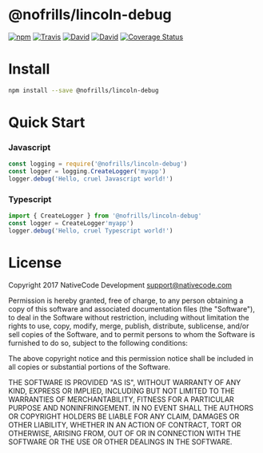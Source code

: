 # @nofrills/lincoln-debug

[![npm](https://img.shields.io/npm/v/@nofrills/lincoln-debug.svg?style=flat-square)](https://www.npmjs.com/package/@nofrills/lincoln-debug)
[![Travis](https://img.shields.io/travis/nativecode-dev/nofrills-lincoln-debug.svg?style=flat-square&label=travis)](https://travis-ci.org/nativecode-dev/nofrills-lincoln-debug)
[![David](https://img.shields.io/david/nativecode-dev/nofrills-lincoln-debug.svg?style=flat-square&label=deps)](https://www.npmjs.com/package/@nofrills/lincoln-debug)
[![David](https://img.shields.io/david/dev/nativecode-dev/nofrills-lincoln-debug.svg?style=flat-square&label=devdeps)](https://www.npmjs.com/package/@nofrills/lincoln-debug)
[![Coverage Status](https://coveralls.io/repos/nativecode-dev/nofrills-lincoln-debug/badge.svg?branch=master)](https://coveralls.io/r/nativecode-dev/nofrills-lincoln-debug?branch=master)

# Install

```bash
npm install --save @nofrills/lincoln-debug
```

# Quick Start

### Javascript

```javascript
const logging = require('@nofrills/lincoln-debug')
const logger = logging.CreateLogger('myapp')
logger.debug('Hello, cruel Javascript world!')
```

### Typescript

```typescript
import { CreateLogger } from '@nofrills/lincoln-debug'
const logger = CreateLogger'myapp')
logger.debug('Hello, cruel Typescript world!')
```

# License
Copyright 2017 NativeCode Development <support@nativecode.com>

Permission is hereby granted, free of charge, to any person obtaining a copy of this software and associated
documentation files (the "Software"), to deal in the Software without restriction, including without
limitation the rights to use, copy, modify, merge, publish, distribute, sublicense, and/or sell copies of the
Software, and to permit persons to whom the Software is furnished to do so, subject to the following
conditions:

The above copyright notice and this permission notice shall be included in all copies or substantial portions
of the Software.

THE SOFTWARE IS PROVIDED "AS IS", WITHOUT WARRANTY OF ANY KIND, EXPRESS OR IMPLIED, INCLUDING BUT NOT LIMITED
TO THE WARRANTIES OF MERCHANTABILITY, FITNESS FOR A PARTICULAR PURPOSE AND NONINFRINGEMENT. IN NO EVENT SHALL
THE AUTHORS OR COPYRIGHT HOLDERS BE LIABLE FOR ANY CLAIM, DAMAGES OR OTHER LIABILITY, WHETHER IN AN ACTION OF
CONTRACT, TORT OR OTHERWISE, ARISING FROM, OUT OF OR IN CONNECTION WITH THE SOFTWARE OR THE USE OR OTHER
DEALINGS IN THE SOFTWARE.
